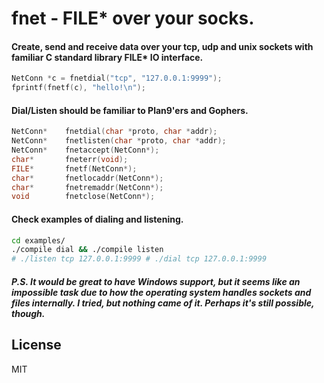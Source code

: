 # fnet - FILE* over your socks.

#### Create, send and receive data over your tcp, udp and unix sockets with familiar C standard library FILE* IO interface.

```c
NetConn *c = fnetdial("tcp", "127.0.0.1:9999");
fprintf(fnetf(c), "hello!\n");
```

#### Dial/Listen should be familiar to Plan9'ers and Gophers.
```c
NetConn*	fnetdial(char *proto, char *addr);
NetConn*	fnetlisten(char *proto, char *addr);
NetConn*	fnetaccept(NetConn*);
char*		fneterr(void);
FILE*		fnetf(NetConn*);
char*		fnetlocaddr(NetConn*);
char*		fnetremaddr(NetConn*);
void		fnetclose(NetConn*);
```
#### Check examples of dialing and listening.
```bash
cd examples/
./compile dial && ./compile listen
# ./listen tcp 127.0.0.1:9999 # ./dial tcp 127.0.0.1:9999
```

##### P.S. It would be great to have Windows support, but it seems like an impossible task due to how the operating system handles sockets and files internally. I tried, but nothing came of it. Perhaps it's still possible, though.

## License
MIT
